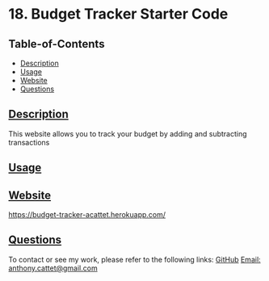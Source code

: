 # 18. Budget Tracker Starter Code

## Table-of-Contents
  * [Description](#description)
  * [Usage](#usage)
  * [Website](#website)
  * [Questions](#questions)
  
  ## [Description](#table-of-contents)
 This website allows you to track your budget by adding and subtracting transactions
  
  ## [Usage](#table-of-contents)
  
  
 



  
  
  ## [Website](#table-of-contents) 
  https://budget-tracker-acattet.herokuapp.com/

  ## [Questions](#table-of-contents)
  To contact or see my work, please refer to the following links:
  [GitHub](https://github.com/acattet)
  [Email: anthony.cattet@gmail.com](mailto:anthony.cattet@gmail.com)
